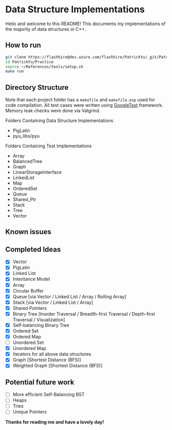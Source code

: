 # Data Structure Implementations

Hello and welcome to this README! This documents my implementations of the majority of data structures in C++.

## How to run

```bash
git clone https://flashhire@dev.azure.com/flashhire/PatrickYu/_git/PatrickYu
cd PatrickYu/Practice
source ~/References/tools/setup.sh
make run
```

## Directory Structure

Note that each project folder has a `makefile` and `makefile.exp` used for code compilation.
All test cases were written using [GoogleTest](https://github.com/google/googletest) framework.
Memory leak checks were done via Valgrind.

Folders Containing Data Structure Implementations
* PigLatin
* pyu_libs/pyu

Folders Containing Test Implementations
* Array			
* BalancedTree
* Graph 
* LinearStorageInterface
* LinkedList
* Map
* OrderedSet
* Queue
* Shared_Ptr
* Stack
* Tree 
* Vector

## Known issues

## Completed Ideas
- [x] Vector
- [x] PigLatin
- [x] Linked List
- [x] Interitance Model
- [x] Array
- [x] Circular Buffer
- [x] Queue [via Vector / Linked List / Array / Rolling Array]
- [x] Stack [via Vector / Linked List / Array]
- [x] Shared Pointers
- [x] Binary Tree [Inorder Traversal / Breadth-first Traversal / Depth-first Traversal / Visualization]
- [x] Self-balancing Binary Tree
- [x] Ordered Set
- [x] Ordered Map
- [ ] Unordered Set
- [x] Unordered Map
- [x] Iterators for all above data structures
- [x] Graph [Shortest Distance (BFS)]
- [x] Weighted Graph [Shortest Distance (BFS)]

## Potential future work
- [ ] More efficient Self-Balancing BST
- [ ] Heaps
- [ ] Tries
- [ ] Unique Pointers

**Thanks for reading me and have a lovely day!**
